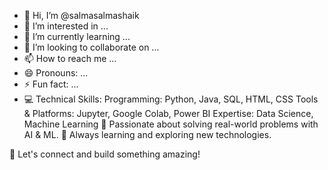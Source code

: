 - 👋 Hi, I’m @salmasalmashaik
- 👀 I’m interested in ...
- 🌱 I’m currently learning ...
- 💞️ I’m looking to collaborate on ...
- 📫 How to reach me ...
- 😄 Pronouns: ...
- ⚡ Fun fact: ...
- 💻 Technical Skills:
          Programming: Python, Java, SQL, HTML, CSS
          Tools & Platforms: Jupyter, Google Colab, Power BI
          Expertise: Data Science, Machine Learning
🚀 Passionate about solving real-world problems with AI & ML.
🌱 Always learning and exploring new technologies.

🔗 Let's connect and build something amazing!

<!---
salmasalmashaik/salmasalmashaik is a ✨ special ✨ repository because its `README.md` (this file) appears on your GitHub profile.
You can click the Preview link to take a look at your changes.
--->
